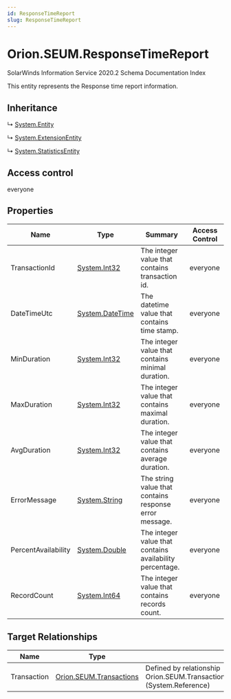 ```yaml
---
id: ResponseTimeReport
slug: ResponseTimeReport
---
```


# Orion.SEUM.ResponseTimeReport

SolarWinds Information Service 2020.2 Schema Documentation Index

This entity represents the Response time report information.

## Inheritance

↳ [System.Entity](./../System/Entity)

↳ [System.ExtensionEntity](./../System/ExtensionEntity)

↳ [System.StatisticsEntity](./../System/StatisticsEntity)

## Access control

everyone

## Properties

| Name | Type | Summary | Access Control |
| ------ | ------ | ------ | ------ |
| TransactionId | [System.Int32](https://docs.microsoft.com/en-us/dotnet/api/system.int32) | The integer value that contains transaction id. | everyone |
| DateTimeUtc | [System.DateTime](https://docs.microsoft.com/en-us/dotnet/api/system.datetime) | The datetime value that contains time stamp. | everyone |
| MinDuration | [System.Int32](https://docs.microsoft.com/en-us/dotnet/api/system.int32) | The integer value that contains minimal duration. | everyone |
| MaxDuration | [System.Int32](https://docs.microsoft.com/en-us/dotnet/api/system.int32) | The integer value that contains maximal duration. | everyone |
| AvgDuration | [System.Int32](https://docs.microsoft.com/en-us/dotnet/api/system.int32) | The integer value that contains average duration. | everyone |
| ErrorMessage | [System.String](https://docs.microsoft.com/en-us/dotnet/api/system.string) | The string value that contains response error message. | everyone |
| PercentAvailability | [System.Double](https://docs.microsoft.com/en-us/dotnet/api/system.double) | The integer value that contains availability percentage. | everyone |
| RecordCount | [System.Int64](https://docs.microsoft.com/en-us/dotnet/api/system.int64) | The integer value that contains records count. | everyone |

## Target Relationships

| Name | Type | Notes |
| ------ | ------ | ------ |
| Transaction | [Orion.SEUM.Transactions](./../Orion.SEUM/Transactions) | Defined by relationship Orion.SEUM.TransactionReferencesResponseTimeReport (System.Reference) |

